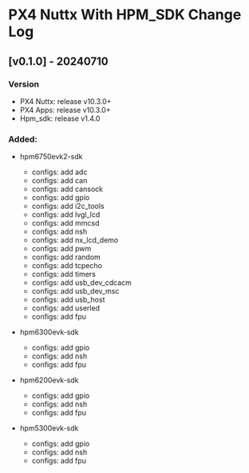 # PX4 Nuttx With HPM_SDK Change Log

## [v0.1.0] - 20240710

### Version
- PX4 Nuttx: release v10.3.0+
- PX4 Apps: release v10.3.0+
- Hpm_sdk: release v1.4.0

### Added:
- hpm6750evk2-sdk
    - configs: add adc
    - configs: add can
    - configs: add cansock
    - configs: add gpio
    - configs: add i2c_tools
    - configs: add lvgl_lcd
    - configs: add mmcsd
    - configs: add nsh
    - configs: add nx_lcd_demo
    - configs: add pwm
    - configs: add random
    - configs: add tcpecho
    - configs: add timers
    - configs: add usb_dev_cdcacm
    - configs: add usb_dev_msc
    - configs: add usb_host
    - configs: add userled
    - configs: add fpu

- hpm6300evk-sdk
    - configs: add gpio
    - configs: add nsh
    - configs: add fpu
    
- hpm6200evk-sdk
    - configs: add gpio
    - configs: add nsh
    - configs: add fpu

- hpm5300evk-sdk
    - configs: add gpio
    - configs: add nsh
    - configs: add fpu
